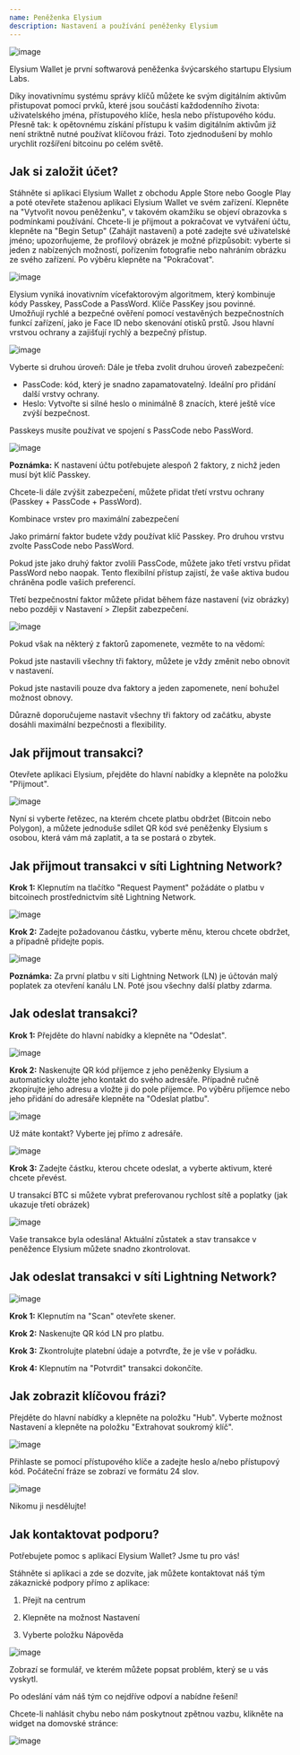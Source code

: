 ```yaml
---
name: Peněženka Elysium
description: Nastavení a používání peněženky Elysium
---
```

![image](assets/cover.webp)

Elysium Wallet je první softwarová peněženka švýcarského startupu Elysium Labs.

Díky inovativnímu systému správy klíčů můžete ke svým digitálním aktivům přistupovat pomocí prvků, které jsou součástí každodenního života: uživatelského jména, přístupového klíče, hesla nebo přístupového kódu. Přesně tak: k opětovnému získání přístupu k vašim digitálním aktivům již není striktně nutné používat klíčovou frázi. Toto zjednodušení by mohlo urychlit rozšíření bitcoinu po celém světě.

## Jak si založit účet?

Stáhněte si aplikaci Elysium Wallet z obchodu Apple Store nebo Google Play a poté otevřete staženou aplikaci Elysium Wallet ve svém zařízení. Klepněte na "Vytvořit novou peněženku", v takovém okamžiku se objeví obrazovka s podmínkami používání. Chcete-li je přijmout a pokračovat ve vytváření účtu, klepněte na "Begin Setup" (Zahájit nastavení) a poté zadejte své uživatelské jméno; upozorňujeme, že profilový obrázek je možné přizpůsobit: vyberte si jeden z nabízených možností, pořízením fotografie nebo nahráním obrázku ze svého zařízení. Po výběru klepněte na "Pokračovat".

![image](assets/en/02.webp)

Elysium vyniká inovativním vícefaktorovým algoritmem, který kombinuje kódy Passkey, PassCode a PassWord. Klíče PassKey jsou povinné. Umožňují rychlé a bezpečné ověření pomocí vestavěných bezpečnostních funkcí zařízení, jako je Face ID nebo skenování otisků prstů. Jsou hlavní vrstvou ochrany a zajišťují rychlý a bezpečný přístup.

![image](assets/en/03.webp)

Vyberte si druhou úroveň: Dále je třeba zvolit druhou úroveň zabezpečení:


- PassCode: kód, který je snadno zapamatovatelný. Ideální pro přidání další vrstvy ochrany.
- Heslo: Vytvořte si silné heslo o minimálně 8 znacích, které ještě více zvýší bezpečnost.

Passkeys musíte používat ve spojení s PassCode nebo PassWord.

![image](assets/en/04.webp)

**Poznámka:** K nastavení účtu potřebujete alespoň 2 faktory, z nichž jeden musí být klíč Passkey.

Chcete-li dále zvýšit zabezpečení, můžete přidat třetí vrstvu ochrany (Passkey + PassCode + PassWord).

Kombinace vrstev pro maximální zabezpečení

Jako primární faktor budete vždy používat klíč Passkey. Pro druhou vrstvu zvolte PassCode nebo PassWord.

Pokud jste jako druhý faktor zvolili PassCode, můžete jako třetí vrstvu přidat PassWord nebo naopak. Tento flexibilní přístup zajistí, že vaše aktiva budou chráněna podle vašich preferencí.

Třetí bezpečnostní faktor můžete přidat během fáze nastavení (viz obrázky) nebo později v Nastavení > Zlepšit zabezpečení.

![image](assets/en/05.webp)

Pokud však na některý z faktorů zapomenete, vezměte to na vědomí:

Pokud jste nastavili všechny tři faktory, můžete je vždy změnit nebo obnovit v nastavení.

Pokud jste nastavili pouze dva faktory a jeden zapomenete, není bohužel možnost obnovy.

Důrazně doporučujeme nastavit všechny tři faktory od začátku, abyste dosáhli maximální bezpečnosti a flexibility.

## Jak přijmout transakci?

Otevřete aplikaci Elysium, přejděte do hlavní nabídky a klepněte na položku "Přijmout".

![image](assets/en/06.webp)

Nyní si vyberte řetězec, na kterém chcete platbu obdržet (Bitcoin nebo Polygon), a můžete jednoduše sdílet QR kód své peněženky Elysium s osobou, která vám má zaplatit, a ta se postará o zbytek.

## Jak přijmout transakci v síti Lightning Network?

**Krok 1:** Klepnutím na tlačítko "Request Payment" požádáte o platbu v bitcoinech prostřednictvím sítě Lightning Network.

![image](assets/en/07.webp)

**Krok 2:** Zadejte požadovanou částku, vyberte měnu, kterou chcete obdržet, a případně přidejte popis.

![image](assets/en/08.webp)

**Poznámka:** Za první platbu v síti Lightning Network (LN) je účtován malý poplatek za otevření kanálu LN. Poté jsou všechny další platby zdarma.

## Jak odeslat transakci?

**Krok 1:** Přejděte do hlavní nabídky a klepněte na "Odeslat".

![image](assets/en/09.webp)

**Krok 2:** Naskenujte QR kód příjemce z jeho peněženky Elysium a automaticky uložte jeho kontakt do svého adresáře. Případně ručně zkopírujte jeho adresu a vložte ji do pole příjemce. Po výběru příjemce nebo jeho přidání do adresáře klepněte na "Odeslat platbu".

![image](assets/en/10.webp)

Už máte kontakt? Vyberte jej přímo z adresáře.

![image](assets/en/11.webp)

**Krok 3:** Zadejte částku, kterou chcete odeslat, a vyberte aktivum, které chcete převést.

U transakcí BTC si můžete vybrat preferovanou rychlost sítě a poplatky (jak ukazuje třetí obrázek)

![image](assets/en/12.webp)

Vaše transakce byla odeslána! Aktuální zůstatek a stav transakce v peněžence Elysium můžete snadno zkontrolovat.

## Jak odeslat transakci v síti Lightning Network?

![image](assets/en/13.webp)

**Krok 1:** Klepnutím na "Scan" otevřete skener.

**Krok 2:** Naskenujte QR kód LN pro platbu.

**Krok 3:** Zkontrolujte platební údaje a potvrďte, že je vše v pořádku.

**Krok 4:** Klepnutím na "Potvrdit" transakci dokončíte.

## Jak zobrazit klíčovou frázi?

Přejděte do hlavní nabídky a klepněte na položku "Hub". Vyberte možnost Nastavení a klepněte na položku "Extrahovat soukromý klíč".

![image](assets/en/14.webp)

Přihlaste se pomocí přístupového klíče a zadejte heslo a/nebo přístupový kód. Počáteční fráze se zobrazí ve formátu 24 slov.

![image](assets/en/15.webp)

Nikomu ji nesdělujte!

## Jak kontaktovat podporu?

Potřebujete pomoc s aplikací Elysium Wallet? Jsme tu pro vás!

Stáhněte si aplikaci a zde se dozvíte, jak můžete kontaktovat náš tým zákaznické podpory přímo z aplikace:

1. Přejít na centrum

2. Klepněte na možnost Nastavení

3. Vyberte položku Nápověda

![image](assets/en/16.webp)

Zobrazí se formulář, ve kterém můžete popsat problém, který se u vás vyskytl.

Po odeslání vám náš tým co nejdříve odpoví a nabídne řešení!

Chcete-li nahlásit chybu nebo nám poskytnout zpětnou vazbu, klikněte na widget na domovské stránce:

![image](assets/en/17.webp)